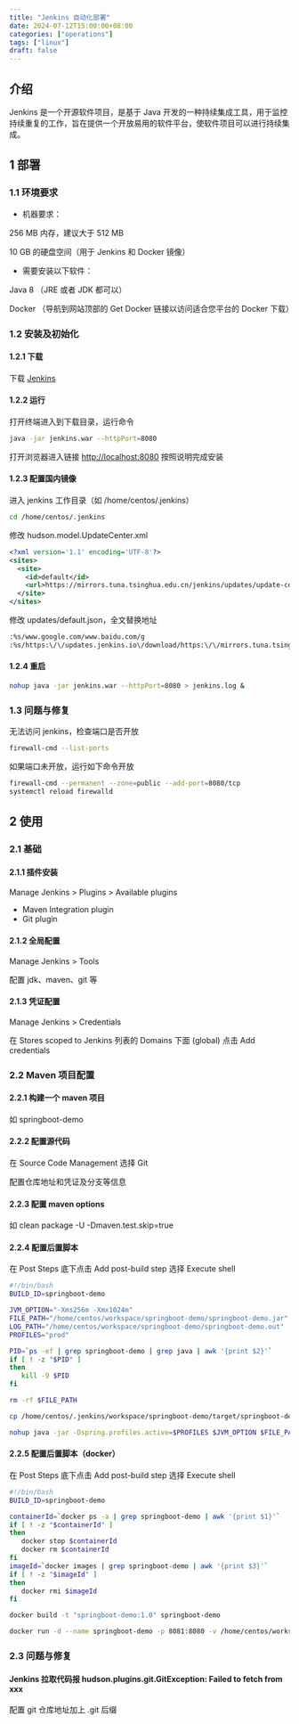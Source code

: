 ```yaml
---
title: "Jenkins 自动化部署"
date: 2024-07-12T15:00:00+08:00
categories: ["operations"]
tags: ["linux"]
draft: false
---
```


## 介绍

Jenkins 是一个开源软件项目，是基于 Java 开发的一种持续集成工具，用于监控持续重复的工作，旨在提供一个开放易用的软件平台，使软件项目可以进行持续集成。

## 1 部署

### 1.1 环境要求

- 机器要求：

256 MB 内存，建议大于 512 MB

10 GB 的硬盘空间（用于 Jenkins 和 Docker 镜像）

- 需要安装以下软件：

Java 8 （JRE 或者 JDK 都可以）

Docker （导航到网站顶部的 Get Docker 链接以访问适合您平台的 Docker 下载）

### 1.2 安装及初始化

#### 1.2.1 下载

下载 [Jenkins](http://mirrors.jenkins.io/war-stable/latest/jenkins.war)  

#### 1.2.2 运行

打开终端进入到下载目录，运行命令
```bash
java -jar jenkins.war --httpPort=8080
```
打开浏览器进入链接 [http://localhost:8080](http://localhost:8080) 按照说明完成安装

#### 1.2.3 配置国内镜像

进入 jenkins 工作目录（如 /home/centos/.jenkins）
```bash
cd /home/centos/.jenkins
```
修改 hudson.model.UpdateCenter.xml
```xml
<?xml version='1.1' encoding='UTF-8'?>
<sites>
  <site>
    <id>default</id>
    <url>https://mirrors.tuna.tsinghua.edu.cn/jenkins/updates/update-center.json</url>
  </site>
</sites>
```
修改 updates/default.json，全文替换地址
```bash
:%s/www.google.com/www.baidu.com/g
:%s/https:\/\/updates.jenkins.io\/download/https:\/\/mirrors.tuna.tsinghua.edu.cn\/jenkins/g
```

#### 1.2.4 重启

```bash
nohup java -jar jenkins.war --httpPort=8080 > jenkins.log &
```

### 1.3 问题与修复

无法访问 jenkins，检查端口是否开放
```bash
firewall-cmd --list-ports
```
如果端口未开放，运行如下命令开放
```bash
firewall-cmd --permanent --zone=public --add-port=8080/tcp
systemctl reload firewalld
```

## 2 使用

### 2.1 基础

#### 2.1.1 插件安装

Manage Jenkins > Plugins > Available plugins

- Maven Integration plugin
- Git plugin

#### 2.1.2 全局配置

Manage Jenkins > Tools

配置 jdk、maven、git 等

#### 2.1.3 凭证配置

Manage Jenkins > Credentials

在 Stores scoped to Jenkins 列表的 Domains 下面 (global) 点击 Add credentials

### 2.2 Maven 项目配置

#### 2.2.1 构建一个 maven 项目

如 springboot-demo

#### 2.2.2 配置源代码

在 Source Code Management 选择 Git

配置仓库地址和凭证及分支等信息

#### 2.2.3 配置 maven options

如 clean package -U -Dmaven.test.skip=true

#### 2.2.4 配置后置脚本

在 Post Steps 底下点击 Add post-build step 选择 Execute shell
```sh
#!/bin/bash
BUILD_ID=springboot-demo

JVM_OPTION="-Xms256m -Xmx1024m"
FILE_PATH="/home/centos/workspace/springboot-demo/springboot-demo.jar"
LOG_PATH="/home/centos/workspace/springboot-demo/springboot-demo.out"
PROFILES="prod"

PID=`ps -ef | grep springboot-demo | grep java | awk '{print $2}'`
if [ ! -z "$PID" ]
then
   kill -9 $PID
fi

rm -rf $FILE_PATH

cp /home/centos/.jenkins/workspace/springboot-demo/target/springboot-demo.jar $FILE_PATH

nohup java -jar -Dspring.profiles.active=$PROFILES $JVM_OPTION $FILE_PATH >> $LOG_PATH 2>&1 &
```

#### 2.2.5 配置后置脚本（docker）

在 Post Steps 底下点击 Add post-build step 选择 Execute shell
```sh
#!/bin/bash
BUILD_ID=springboot-demo

containerId=`docker ps -a | grep springboot-demo | awk '{print $1}'`
if [ ! -z "$containerId" ]
then
   docker stop $containerId
   docker rm $containerId
fi
imageId=`docker images | grep springboot-demo | awk '{print $3}'`
if [ ! -z "$imageId" ]
then
   docker rmi $imageId
fi

docker build -t "springboot-demo:1.0" springboot-demo

docker run -d --name springboot-demo -p 8081:8080 -v /home/centos/workspace/springboot-demo/config:/config springboot-demo:1.0
```

### 2.3 问题与修复

#### Jenkins 拉取代码报 hudson.plugins.git.GitException: Failed to fetch from xxx

配置 git 仓库地址加上 .git 后缀